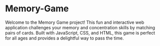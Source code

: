 # Memory-Game
Welcome to the Memory Game project! This fun and interactive web application challenges your memory and concentration skills by matching pairs of cards. Built with JavaScript, CSS, and HTML, this game is perfect for all ages and provides a delightful way to pass the time.
